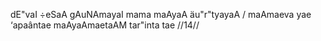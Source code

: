 dE"vaI ÷eSaA gAuNAmayaI mama maAyaA äu"r"tyayaA /
maAmaeva yae ‘apaântae maAyaAmaetaAM tar"inta tae //14//
